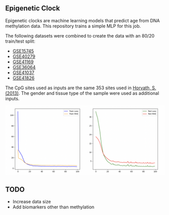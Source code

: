 ## Epigenetic Clock

Epigenetic clocks are machine learning models that predict age from DNA methylation data. 
This repository trains a simple MLP for this job.

The following datasets were combined to create the data with an 80/20 train/test split:
- [GSE15745](https://www.ncbi.nlm.nih.gov/geo/query/acc.cgi?acc=GSE15745)
- [GSE40279](https://www.ncbi.nlm.nih.gov/geo/query/acc.cgi?acc=GSE40279)
- [GSE41169](https://www.ncbi.nlm.nih.gov/geo/query/acc.cgi?acc=GSE41169)
- [GSE36064](https://www.ncbi.nlm.nih.gov/geo/query/acc.cgi?acc=GSE36064)
- [GSE41037](https://www.ncbi.nlm.nih.gov/geo/query/acc.cgi?acc=GSE41037)
- [GSE41826](https://www.ncbi.nlm.nih.gov/geo/query/acc.cgi?acc=GSE41826)

The CpG sites used as inputs are the same 353 sites used in [Horvath, S. (2013)](https://doi.org/10.1186/gb-2013-14-10-r115).
The gender and tissue type of the sample were used as additional inputs.

![](docs/loss_graph.png)

## TODO
- Increase data size
- Add biomarkers other than methylation
